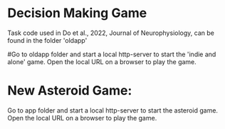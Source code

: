 # Decision Making Game 
Task code used in Do et al., 2022, Journal of Neurophysiology, can be found in the folder 'oldapp'

#Go to oldapp folder and start a local http-server to start the 'indie and alone' game. Open the local URL on a browser to play the game.


# New Asteroid Game:
Go to app folder and start a local http-server to start the asteroid game. Open the local URL on a browser to play the game.
